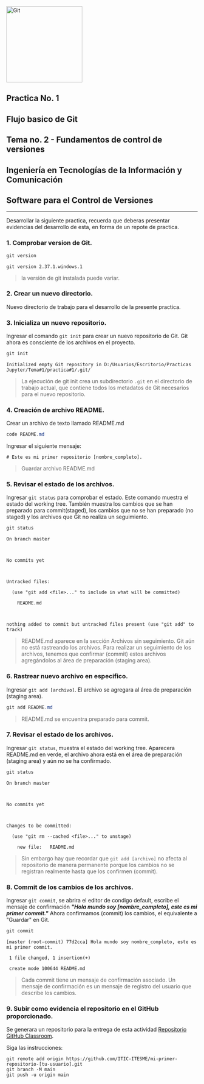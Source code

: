 <img src="https://upload.wikimedia.org/wikipedia/commons/thumb/e/e0/Git-logo.svg/1024px-Git-logo.svg.png" alt="Git" width="200"/>

## Practica No. 1
## Flujo basico de Git
## Tema no. 2 - Fundamentos de control de versiones
## Ingeniería en Tecnologías de la Información y Comunicación
## Software para el Control de Versiones

---

Desarrollar la siguiente practica, recuerda que deberas presentar evidencias del desarrollo de esta, en forma de un repote de practica.

### 1. Comprobar version de Git.


```C#
git version
```

    git version 2.37.1.windows.1



> la versión de git instalada puede variar.

### 2. Crear un nuevo directorio.
Nuevo directorio de trabajo para el desarrollo de la presente practica.

### 3. Inicializa un nuevo repositorio.

Ingresar el comando `git init` para crear un nuevo repositorio de Git. Git ahora es consciente de los archivos en el proyecto. 


```C#
git init
```

    Initialized empty Git repository in D:/Usuarios/Escritorio/Practicas Jupyter/Tema#1/practica#1/.git/



> La ejecución de git init crea un subdirectorio `.git` en el directorio de trabajo actual, que contiene todos los metadatos de Git necesarios para el nuevo repositorio.

### 4. Creación de archivo README.
Crear un archivo de texto llamado README.md


```C#
code README.md
```

Ingresar el siguiente mensaje:

```
# Este es mi primer repositorio [nombre_completo].
```

> Guardar archivo README.md

### 5. Revisar el estado de los archivos.
Ingresar `git status` para comprobar el estado.
Este comando muestra el estado del working tree. También muestra los cambios que se han preparado para commit(staged), los cambios que no se han preparado (no staged) y los archivos que Git no realiza un seguimiento.


```C#
git status
```

    On branch master

    

    No commits yet

    

    Untracked files:

      (use "git add <file>..." to include in what will be committed)

    	README.md

    

    nothing added to commit but untracked files present (use "git add" to track)



> README.md aparece en la sección Archivos sin seguimiento. Git aún no está rastreando los archivos. Para realizar un seguimiento de los archivos, tenemos que confirmar (commit) estos archivos agregándolos al área de preparación (staging area).

### 6. Rastrear nuevo archivo en especifico.
Ingresar `git add [archivo]`. El archivo se agregara al área de preparación (staging area).


```C#
git add README.md
```

> README.md se encuentra preparado para commit.

### 7. Revisar el estado de los archivos.
Ingresar `git status`, muestra el estado del working tree. Aparecera README.md en verde, el archivo ahora está en el área de preparación (staging area) y aún no se ha confirmado.


```C#
git status
```

    On branch master

    

    No commits yet

    

    Changes to be committed:

      (use "git rm --cached <file>..." to unstage)

    	new file:   README.md

    



> Sin embargo hay que recordar que `git add [archivo]` no afecta al repositorio de manera permanente porque los cambios no se registran realmente hasta que los confirmen (commit).

### 8. Commit de los cambios de los archivos.
Ingresar `git commit`, se abrira el editor de condigo default, escribe el mensaje de confirmación ***"Hola mundo soy [nombre_completo], este es mi primer commit."***
Ahora confirmamos (commit) los cambios, el equivalente a "Guardar" en Git. 


```C#
git commit
```

    [master (root-commit) 77d2cca] Hola mundo soy nombre_completo, este es mi primer commit.

     1 file changed, 1 insertion(+)

     create mode 100644 README.md



>  Cada commit tiene un mensaje de confirmación asociado. Un mensaje de confirmación es un mensaje de registro del usuario que describe los cambios.

### 9. Subir como evidencia el repositorio en el GitHub proporcionado.

Se generara un repositorio para la entrega de esta actividad
[Repositorio GitHub Classroom](https://classroom.github.com/a/pEFJ147b). 

Siga las instrucciones:

```
git remote add origin https://github.com/ITIC-ITESME/mi-primer-repositorio-[tu-usuario].git
git branch -M main
git push -u origin main
```
